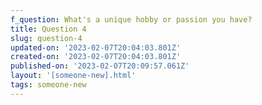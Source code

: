 ```yaml
---
f_question: What's a unique hobby or passion you have?
title: Question 4
slug: question-4
updated-on: '2023-02-07T20:04:03.801Z'
created-on: '2023-02-07T20:04:03.801Z'
published-on: '2023-02-07T20:09:57.061Z'
layout: '[someone-new].html'
tags: someone-new
---
```



